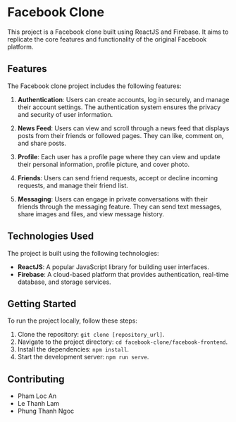 # Facebook Clone

This project is a Facebook clone built using ReactJS and Firebase. It aims to replicate the core features and functionality of the original Facebook platform.

## Features

The Facebook clone project includes the following features:

1. **Authentication**: Users can create accounts, log in securely, and manage their account settings. The authentication system ensures the privacy and security of user information.

2. **News Feed**: Users can view and scroll through a news feed that displays posts from their friends or followed pages. They can like, comment on, and share posts.

3. **Profile**: Each user has a profile page where they can view and update their personal information, profile picture, and cover photo.

4. **Friends**: Users can send friend requests, accept or decline incoming requests, and manage their friend list.

5. **Messaging**: Users can engage in private conversations with their friends through the messaging feature. They can send text messages, share images and files, and view message history.

## Technologies Used

The project is built using the following technologies:

- **ReactJS**: A popular JavaScript library for building user interfaces.
- **Firebase**: A cloud-based platform that provides authentication, real-time database, and storage services.

## Getting Started

To run the project locally, follow these steps:

1. Clone the repository: `git clone [repository_url]`.
2. Navigate to the project directory: `cd facebook-clone/facebook-frontend`.
3. Install the dependencies: `npm install`.
4. Start the development server: `npm run serve`.

## Contributing
- Pham Loc An
- Le Thanh Lam
- Phung Thanh Ngoc
